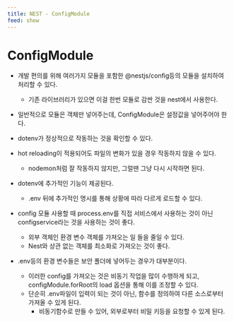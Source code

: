 ```yaml
---
title: NEST - ConfigModule
feed: show
---
```


# ConfigModule
- 개발 편의를 위해 여러가지 모듈을 포함한 @nestjs/config등의 모듈을 설치하여 처리할 수 있다.
	- 기존 라이브러리가 있으면 이걸 한번 모듈로 감싼 것을 nest에서 사용한다.
- 일반적으로 모듈은 객체만 넣어주는데, ConfigModule은 설정값을 넣어주어야 한다.
- dotenv가 정상적으로 작동하는 것을 확인할 수 있다.

- hot reloading이 적용되어도 파일의 변화가 있을 경우 작동하지 않을 수 있다.
	- nodemon처럼 잘 작동하지 않지만, 그럴땐 그냥 다시 시작하면 된다.

- dotenv에 추가적인 기능이 제공된다.
	- .env 뒤에 추가적인 명시를 통해 상황에 따라 다르게 로드할 수 있다.

- config 모듈 사용할 때 process.env를 직접 서비스에서 사용하는 것이 아닌 configservice라는 것을 사용하는 것이 좋다.
	- 외부 객체인 환경 변수 객체를 가져오는 일 들을 줄일 수 있다.
	- Nest와 상관 없는 객체를 최소화로 가져오는 것이 좋다.
- .env등의 환경 변수들은 보안 폴더에 넣어두는 경우가 대부분이다.
	- 이러한 config를 가져오는 것은 비동기 작업을 많이 수행하게 되고, configModule.forRoot의 load 옵션을 통해 이를 조정할 수 있다.
	- 단순히 .env파일이 입력이 되는 것이 아닌, 함수를 정의하여 다른 소스로부터 가져올 수 있게 된다.
		- 비동기함수로 만들 수 있어, 외부로부터 비밀 키등을 요청할 수 있게 된다.